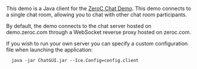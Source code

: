 This demo is a Java client for the [ZeroC Chat Demo](https://doc.zeroc.com/display/Doc/Chat+Demo). This demo connects to a single chat room, allowing you to chat with other chat room participants.

By default, the demo connects to the chat server hosted on demo.zeroc.com through a WebSocket reverse proxy hosted on zeroc.com.

If you wish to run your own server you can specify a custom configuration file when launching the application:

      java -jar ChatGUI.jar --Ice.Config=config.client
